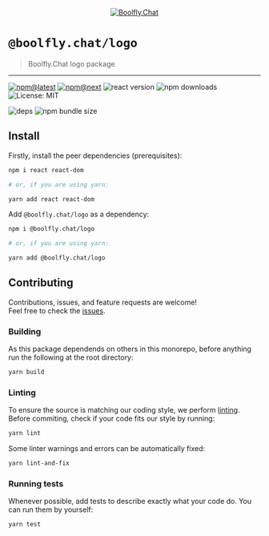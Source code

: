 <!--header-->

<p align="center">
  <a href="https://subscription.boolfly.com/" title="Boolfly.Chat">
    <img src="https://github.com/boolfly/Boolfly.Chat.Artwork/raw/master/Logos/2020/png/logo-horizontal-red.png" alt="Boolfly.Chat" />
  </a>
</p>

# `@boolfly.chat/logo`

> Boolfly.Chat logo package

---

[![npm@latest](https://img.shields.io/npm/v/@boolfly.chat/logo/latest?style=flat-square)](https://www.npmjs.com/package/@boolfly.chat/logo/v/latest) [![npm@next](https://img.shields.io/npm/v/@boolfly.chat/logo/next?style=flat-square)](https://www.npmjs.com/package/@boolfly.chat/logo/v/next) ![react version](https://img.shields.io/npm/dependency-version/@boolfly.chat/logo/peer/react?style=flat-square) ![npm downloads](https://img.shields.io/npm/dw/@boolfly.chat/logo?style=flat-square) ![License: MIT](https://img.shields.io/npm/l/@boolfly.chat/logo?style=flat-square)

![deps](https://img.shields.io/librariesio/release/npm/@boolfly.chat/logo?style=flat-square) ![npm bundle size](https://img.shields.io/bundlephobia/min/@boolfly.chat/logo?style=flat-square)

<!--/header-->

## Install

<!--install-->

Firstly, install the peer dependencies (prerequisites):

```sh
npm i react react-dom

# or, if you are using yarn:

yarn add react react-dom
```

Add `@boolfly.chat/logo` as a dependency:

```sh
npm i @boolfly.chat/logo

# or, if you are using yarn:

yarn add @boolfly.chat/logo
```

<!--/install-->

## Contributing

<!--contributing(msg)-->

Contributions, issues, and feature requests are welcome!<br />
Feel free to check the [issues](https://github.com/boolfly/fuselage/issues).

<!--/contributing(msg)-->

### Building

As this package dependends on others in this monorepo, before anything run the following at the root directory:

<!--yarn(build)-->

```sh
yarn build
```

<!--/yarn(build)-->

### Linting

To ensure the source is matching our coding style, we perform [linting](<https://en.wikipedia.org/wiki/Lint_(software)>).
Before commiting, check if your code fits our style by running:

<!--yarn(lint)-->

```sh
yarn lint
```

<!--/yarn(lint)-->

Some linter warnings and errors can be automatically fixed:

<!--yarn(lint-and-fix)-->

```sh
yarn lint-and-fix
```

<!--/yarn(lint-and-fix)-->

### Running tests

Whenever possible, add tests to describe exactly what your code do. You can run them by yourself:

<!--yarn(test)-->

```sh
yarn test
```

<!--/yarn(test)-->
